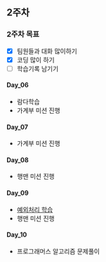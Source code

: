 ## 2주차

### 2주차 목표

- [x] 팀원들과 대화 많이하기
- [x] 코딩 많이 하기
- [ ] 학습기록 남기기

#### Day_06

- 람다학습
- 가계부 미션 진행

#### Day_07

- 가계부 미션 진행

#### Day_08

- 행맨 미션 진행

#### Day_09

- [예외처리 학습](https://bold-antimatter-94b.notion.site/916562e9e308431b8c37dad62305154f)
- 행맨 미션 진행

#### Day_10
- 프로그래머스 알고리즘 문제풀이


